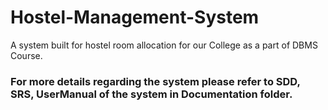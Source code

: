# Hostel-Management-System
A system built for hostel room allocation for our College as a part of DBMS Course.

### For more details regarding the system please refer to SDD, SRS, UserManual of the system in Documentation folder.
